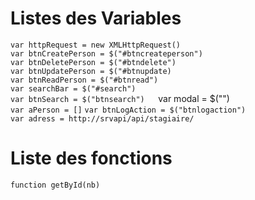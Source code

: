 # Listes des Variables
`var httpRequest = new XMLHttpRequest()`  
`var btnCreatePerson = $("#btncreateperson")`  
`var btnDeletePerson = $("#btndelete")`  
`var btnUpdatePerson = $("#btnupdate)`  
`var btnReadPerson = $("#btnread")`  
`var searchBar = $("#search")`  
`var btnSearch = $("btnsearch")  
`var modal = $("")  
`var aPerson = []`
`var btnLogAction = $("btnlogaction")`  
`var adress = http://srvapi/api/stagiaire/`
# Liste des fonctions
`function getById(nb)`  
